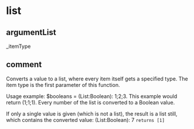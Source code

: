 # list
## argumentList
_itemType
## comment

Converts a value to a list, where every item itself gets a specified type.
The item type is the first parameter of this function.

Usage example: $booleans = (List:Boolean): 1;2;3.
This example would return (1;1;1). Every number of the list is converted to a Boolean value.

If only a single value is given (which is not a list), the result is a list still, which contains the converted value:
(List:Boolean): 7 `returns [1]`
